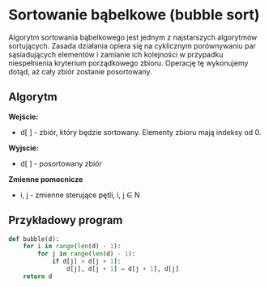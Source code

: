 # Sortowanie bąbelkowe (bubble sort)
Algorytm sortowania bąbelkowego jest jednym z najstarszych algorytmów sortujących. Zasada działania opiera się na cyklicznym porównywaniu par sąsiadujących elementów i zamianie ich kolejności w przypadku niespełnienia kryterium porządkowego zbioru. Operację tę wykonujemy dotąd, aż cały zbiór zostanie posortowany.

## Algorytm
**Wejście:**
* d[ ]	- zbiór, który będzie sortowany. Elementy zbioru mają indeksy od 0.


**Wyjscie:**
* d[ ]	- posortowany zbiór

**Zmienne pomocnicze**
* i, j	- zmienne sterujące pętli, i, j ∈ N


## Przykładowy program

```python
def bubble(d):
    for i in range(len(d) - 1):
        for j in range(len(d) - 1):
            if d[j] > d[j + 1]:
                d[j], d[j + 1] = d[j + 1], d[j]
    return d
```
